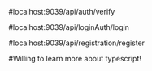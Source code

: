 #localhost:9039/api/auth/verify

#localhost:9039/api/loginAuth/login

#localhost:9039/api/registration/register

#Willing to learn more about typescript!
